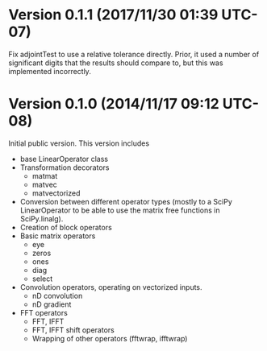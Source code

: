 Version 0.1.1 (2017/11/30 01:39 UTC-07)
=======================================

Fix adjointTest to use a relative tolerance directly. Prior, it used
a number of significant digits that the results should compare to, but
this was implemented incorrectly.


Version 0.1.0 (2014/11/17 09:12 UTC-08)
=======================================

Initial public version. This version includes

- base LinearOperator class
- Transformation decorators
    - matmat
    - matvec
    - matvectorized
- Conversion between different operator types (mostly to a SciPy LinearOperator
  to be able to use the matrix free functions in SciPy.linalg).
- Creation of block operators
- Basic matrix operators
    - eye
    - zeros
    - ones
    - diag
    - select
- Convolution operators, operating on vectorized inputs.
    - nD convolution
    - nD gradient
- FFT operators
    - FFT, IFFT
    - FFT, IFFT shift operators
    - Wrapping of other operators (fftwrap, ifftwrap)
